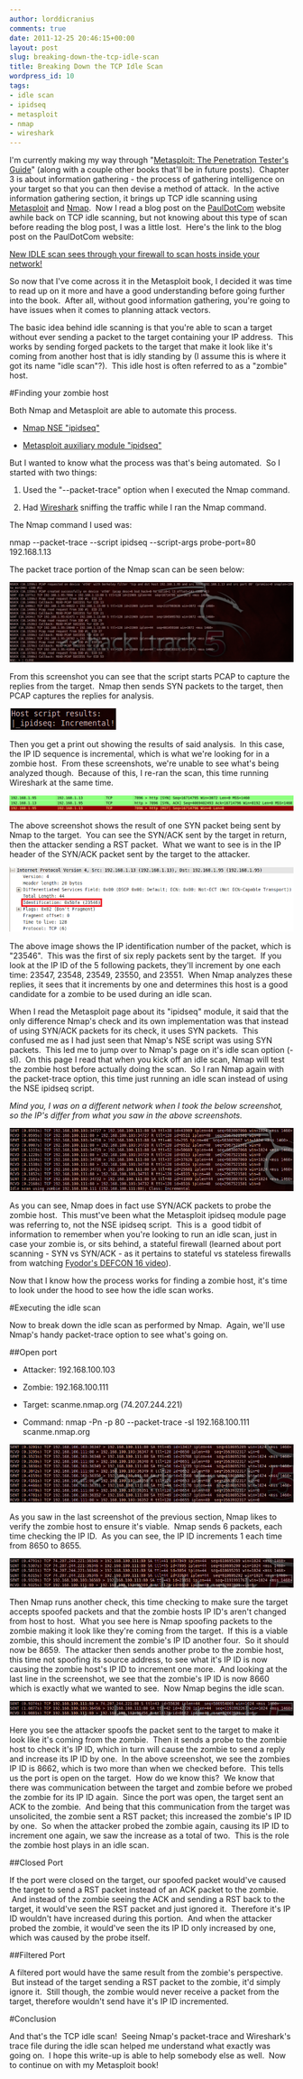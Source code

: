 ```yaml
---
author: lorddicranius
comments: true
date: 2011-12-25 20:46:15+00:00
layout: post
slug: breaking-down-the-tcp-idle-scan
title: Breaking Down the TCP Idle Scan
wordpress_id: 10
tags:
- idle scan
- ipidseq
- metasploit
- nmap
- wireshark
---
```


I'm currently making my way through "[Metasploit: The Penetration Tester's Guide](http://www.amazon.com/Metasploit-Penetration-Testers-David-Kennedy/dp/159327288X/)" (along with a couple other books that'll be in future posts).  Chapter 3 is about information gathering - the process of gathering intelligence on your target so that you can then devise a method of attack.  In the active information gathering section, it brings up TCP idle scanning using [Metasploit](http://metasploit.com/) and [Nmap](http://nmap.org/).  Now I read a blog post on the [PaulDotCom](http://pauldotcom.com) website awhile back on TCP idle scanning, but not knowing about this type of scan before reading the blog post, I was a little lost.  Here's the link to the blog post on the PaulDotCom website:

[ New IDLE scan sees through your firewall to scan hosts inside your network!](http://pauldotcom.com/2011/05/new-idle-scan-sees-through-you.html)

So now that I've come across it in the Metasploit book, I decided it was time to read up on it more and have a good understanding before going further into the book.  After all, without good information gathering, you're going to have issues when it comes to planning attack vectors.

The basic idea behind idle scanning is that you're able to scan a target without ever sending a packet to the target containing your IP address.  This works by sending forged packets to the target that make it look like it's coming from another host that is idly standing by (I assume this is where it got its name "idle scan"?).  This idle host is often referred to as a "zombie" host.

#Finding your zombie host

Both Nmap and Metasploit are able to automate this process.



	
  * [Nmap NSE "ipidseq"](http://nmap.org/nsedoc/scripts/ipidseq.html)

	
  * [Metasploit auxiliary module "ipidseq"](http://www.metasploit.com/modules/auxiliary/scanner/ip/ipidseq/)


But I wanted to know what the process was that's being automated.  So I started with two things:

	
  1. Used the "--packet-trace" option when I executed the Nmap command.

	
  2. Had [Wireshark](http://www.wireshark.org/) sniffing the traffic while I ran the Nmap command.


The Nmap command I used was:

nmap --packet-trace --script ipidseq --script-args probe-port=80 192.168.1.13

The packet trace portion of the Nmap scan can be seen below:

![](/images/nmap_ipidseq_packet-trace.png)

From this screenshot you can see that the script starts PCAP to capture the replies from the target.  Nmap then sends SYN packets to the target, then PCAP captures the replies for analysis.

![](/images/nmap_ipidseq_result.png)

Then you get a print out showing the results of said analysis.  In this case, the IP ID sequence is incremental, which is what we're looking for in a zombie host.  From these screenshots, we're unable to see what's being analyzed though.  Because of this, I re-ran the scan, this time running Wireshark at the same time.

![](/images/wireshark_nmap_ipidseq_3-packets.png)

The above screenshot shows the result of one SYN packet being sent by Nmap to the target.  You can see the SYN/ACK sent by the target in return, then the attacker sending a RST packet.  What we want to see is in the IP header of the SYN/ACK packet sent by the target to the attacker.

![](/images/wireshark_nmap_ipidseq_header_ip-id.png)

The above image shows the IP identification number of the packet, which is "23546".  This was the first of six reply packets sent by the target.  If you look at the IP ID of the 5 following packets, they'll increment by one each time: 23547, 23548, 23549, 23550, and 23551.  When Nmap analyzes these replies, it sees that it increments by one and determines this host is a good candidate for a zombie to be used during an idle scan.

When I read the Metasploit page about its "ipidseq" module, it said that the only difference Nmap's check and its own implementation was that instead of using SYN/ACK packets for its check, it uses SYN packets.  This confused me as I had just seen that Nmap's NSE script was using SYN packets.  This led me to jump over to Nmap's page on it's idle scan option (-sI).  On this page I read that when you kick off an idle scan, Nmap will test the zombie host before actually doing the scan.  So I ran Nmap again with the packet-trace option, this time just running an idle scan instead of using the NSE ipidseq script.

_Mind you, I was on a different network when I took the below screenshot, so the IP's differ from what you saw in the above screenshots._

![](/images/nmap_idle-scan_packet-trace_zombie-host-check.png)

As you can see, Nmap does in fact use SYN/ACK packets to probe the zombie host.  This must've been what the Metasploit ipidseq module page was referring to, not the NSE ipidseq script.  This is a  good tidbit of information to remember when you're looking to run an idle scan, just in case your zombie is, or sits behind, a stateful firewall (learned about port scanning - SYN vs SYN/ACK - as it pertains to stateful vs stateless firewalls from watching [Fyodor's DEFCON 16 video](https://www.defcon.org/html/links/dc-archives/dc-16-archive.html#Fyodor)).

Now that I know how the process works for finding a zombie host, it's time to look under the hood to see how the idle scan works.

#Executing the idle scan

Now to break down the idle scan as performed by Nmap.  Again, we'll use Nmap's handy packet-trace option to see what's going on.

##Open port



	
  * Attacker: 192.168.100.103

	
  * Zombie: 192.168.100.111

	
  * Target: scanme.nmap.org (74.207.244.221)

	
  * Command: nmap -Pn -p 80 --packet-trace -sI 192.168.100.111 scanme.nmap.org




![](/images/nmap_idle-scan_zombie-host-check1.png)


As you saw in the last screenshot of the previous section, Nmap likes to verify the zombie host to ensure it's viable.  Nmap sends 6 packets, each time checking the IP ID.  As you can see, the IP ID increments 1 each time from 8650 to 8655.

![](/images/nmap_idle-scan_zombie-host-check_target-spoof2.png)

Then Nmap runs another check, this time checking to make sure the target accepts spoofed packets and that the zombie hosts IP ID's aren't changed from host to host.  What you see here is Nmap spoofing packets to the zombie making it look like they're coming from the target.  If this is a viable zombie, this should increment the zombie's IP ID another four.  So it should now be 8659.  The attacker then sends another probe to the zombie host, this time not spoofing its source address, to see what it's IP ID is now causing the zombie host's IP ID to increment one more.  And looking at the last line in the screenshot, we see that the zombie's IP ID is now 8660 which is exactly what we wanted to see.  Now Nmap begins the idle scan.

![](/images/nmap_idle-scan_zombie-spoofed_ipid-probe1.png)

Here you see the attacker spoofs the packet sent to the target to make it look like it's coming from the zombie.  Then it sends a probe to the zombie host to check it's IP ID, which in turn will cause the zombie to send a reply and increase its IP ID by one.  In the above screenshot, we see the zombies IP ID is 8662, which is two more than when we checked before.  This tells us the port is open on the target.  How do we know this?  We know that there was communication between the target and zombie before we probed the zombie for its IP ID again.  Since the port was open, the target sent an ACK to the zombie.  And being that this communication from the target was unsolicited, the zombie sent a RST packet; this increased the zombie's IP ID by one.  So when the attacker probed the zombie again, causing its IP ID to increment one again, we saw the increase as a total of two.  This is the role the zombie host plays in an idle scan.

##Closed Port

If the port were closed on the target, our spoofed packet would've caused the target to send a RST packet instead of an ACK packet to the zombie.  And instead of the zombie seeing the ACK and sending a RST back to the target, it would've seen the RST packet and just ignored it.  Therefore it's IP ID wouldn't have increased during this portion.  And when the attacker probed the zombie, it would've seen the its IP ID only increased by one, which was caused by the probe itself.

##Filtered Port

A filtered port would have the same result from the zombie's perspective.  But instead of the target sending a RST packet to the zombie, it'd simply ignore it.  Still though, the zombie would never receive a packet from the target, therefore wouldn't send have it's IP ID incremented.

#Conclusion

And that's the TCP idle scan!  Seeing Nmap's packet-trace and Wireshark's trace file during the idle scan helped me understand what exactly was going on.  I hope this write-up is able to help somebody else as well.  Now to continue on with my Metasploit book!
